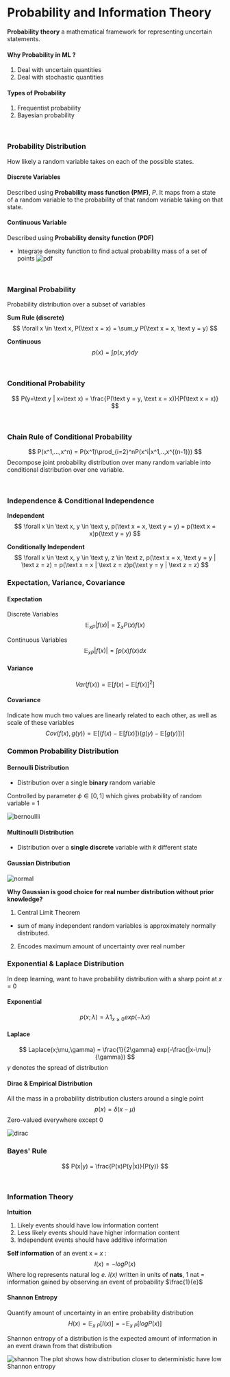 # Probability and Information Theory

**Probability theory** a mathematical framework for representing uncertain statements.

#### Why Probability in ML ?
1. Deal with uncertain quantities
2. Deal with stochastic quantities

#### Types of Probability
1. Frequentist probability
2. Bayesian probability

<br>

### Probability Distribution
How likely a random variable takes on each of the possible states.

#### Discrete Variables
Described using **Probability mass function (PMF)**, _P_. It maps from a state of a random variable to the probability of that random variable taking on that state.


#### Continuous Variable
Described using **Probability density function (PDF)**
- Integrate density function to find actual probability mass of a set of points
![pdf](img/pdf.png)

<br>

### Marginal Probability
Probability distribution over a subset of variables

**Sum Rule (discrete)**
$$ \forall x \in \text x, P(\text x = x) = \sum_y P(\text x = x, \text y = y)
$$

**Continuous**
$$ p(x) = \int p(x,y)dy $$

<br>

### Conditional Probability

$$ P(y=\text y | x=\text x) = \frac{P(\text y = y, \text x = x)}{P(\text x = x)} $$

<br>

### Chain Rule of Conditional Probability
$$
P(x^1,...,x^n) = P(x^1)\prod_{i=2}^nP(x^i|x^1,..,x^{(n-1)})
$$
Decompose joint probability distribution over many random variable into conditional distribution over one variable.

<br>

### Independence & Conditional Independence

**Independent**
$$ \forall x \in \text x, y \in \text y,  p(\text x = x, \text y = y) = p(\text x = x)p(\text y = y)
$$

**Conditionally Independent**
$$ \forall x \in \text x, y \in \text y, z \in \text z, p(\text x = x, \text y = y | \text z = z) = p(\text x = x | \text z = z)p(\text y = y | \text z = z)
$$


### Expectation, Variance, Covariance

#### Expectation

Discrete Variables
$$ \mathbb E_{xP} |f(x)| = \sum_x P(x)f(x) $$

Continuous Variables
$$ \mathbb E_{xP} |f(x)| = \int p(x)f(x)dx $$

#### Variance
$$
Var(f(x)) = \mathbb E[f(x) - \mathbb E[f(x)]^2]
$$

#### Covariance
Indicate how much two values are linearly related to each other, as well as scale of these variables
$$
Cov(f(x),g(y)) = \mathbb E[(f(x)-\mathbb E[f(x)])(g(y)-\mathbb E[g(y)])]
$$

### Common Probability Distribution

#### Bernoulli Distribution
- Distribution over a single **binary** random variable

Controlled by parameter $\phi \in [0,1]$
 which gives probability of random variable = 1

![bernoullli](img/bernoulli.png)

#### Multinoulli Distribution
- Distribution over a **single discrete** variable with *k* different state


#### Gaussian Distribution
![normal](img/normal.png)

**Why Gaussian is good choice for real number distribution without prior knowledge?**
1. Central Limit Theorem
- sum of many independent random variables is approximately normally distributed.
2. Encodes maximum amount of uncertainty over real number

### Exponential & Laplace Distribution
In deep learning, want to have probability distribution with a sharp point at *x* = 0

#### Exponential
$$ p(x;\lambda) = \lambda1_{x\geq0}exp(-\lambda x)
$$
#### Laplace
$$ Laplace(x;\mu,\gamma) = \frac{1}{2\gamma} exp(-\frac{|x-\mu|}{\gamma})
$$
$\gamma$  denotes the spread of distribution


#### Dirac & Empirical Distribution
All the mass in a probability distribution clusters around a single point
$$ p(x) = \delta(x-\mu) $$
Zero-valued everywhere except 0

![dirac](img/dirac.png)


### Bayes' Rule
$$
P(x|y) = \frac{P(x)P(y|x)}{P(y)}
$$

<br>

### Information Theory
**Intuition**
1. Likely events should have low information content
2. Less likely events should have higher information content
3. Independent events should have additive information

**Self information** of an event x = $x$ :
$$ I(x) = -logP(x) $$
Where log represents natural log *e*.
*I(x)* written in units of **nats**, 1 nat = information gained by observing an event of probability $\frac{1}{e}$

#### Shannon Entropy
Quantify amount of uncertainty in an entire probability distribution
$$
H(x) = \mathbb E_{x~P}[I(x)] = -\mathbb E_{x~P}[logP(x)]
$$

Shannon entropy of a distribution is the expected amount of information in an event drawn from that distribution

![shannon](img/shannon_entropy.png)
The plot shows how distribution closer to deterministic have low Shannon entropy
